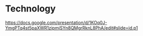 # Technology
https://docs.google.com/presentation/d/1KOq0J-YmgPTq4st5paXWR1zipmjSYn8QMgrRknL8PhA/edit#slide=id.p1

